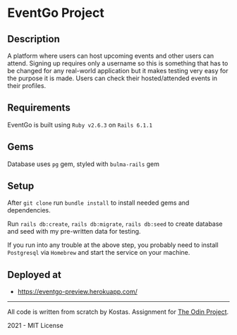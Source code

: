 # EventGo Project

## Description

A platform where users can host upcoming events and other users can attend. Signing up requires only a username so this
is something that has to be changed for any real-world application but it makes testing very easy for the purpose it is
made. Users can check their hosted/attended events in their profiles.

## Requirements

EventGo is built using `Ruby v2.6.3` on `Rails 6.1.1`

## Gems

Database uses `pg` gem, styled with `bulma-rails` gem

## Setup

After `git clone` run `bundle install` to install needed gems and dependencies.

Run `rails db:create`, `rails db:migrate`, `rails db:seed` to create database and seed with my pre-written data for
testing.

If you run into any trouble at the above step, you probably need to install `Postgresql` via `Homebrew` and start the
service on your machine.

## Deployed at

* https://eventgo-preview.herokuapp.com/

---------------------------------------------------
All code is written from scratch by Kostas. Assignment for [The Odin Project](https://www.theodinproject.com/).

2021 - MIT License